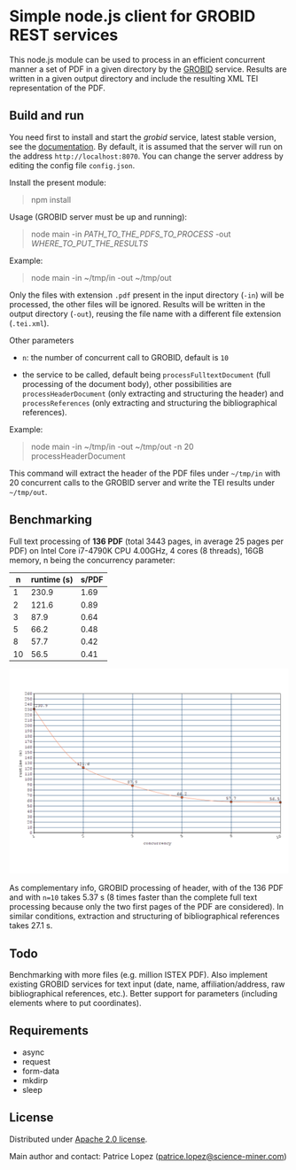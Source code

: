 # Simple node.js client for GROBID REST services

This node.js module can be used to process in an efficient concurrent manner a set of PDF in a given directory by the [GROBID](https://github.com/kermitt2/grobid) service. Results are written in a given output directory and include the resulting XML TEI representation of the PDF. 

## Build and run

You need first to install and start the *grobid* service, latest stable version, see the [documentation](http://grobid.readthedocs.io/). By default, it is assumed that the server will run on the address `http://localhost:8070`. You can change the server address by editing the config  file `config.json`.

Install the present module:

> npm install

Usage (GROBID server must be up and running): 

> node main -in *PATH_TO_THE_PDFS_TO_PROCESS* -out *WHERE_TO_PUT_THE_RESULTS*

Example:

> node main -in ~/tmp/in -out ~/tmp/out

Only the files with extension `.pdf` present in the input directory (`-in`) will be processed, the other files will be ignored. Results will be written in the output directory (`-out`), reusing the file name with a different file extension (`.tei.xml`).

Other parameters 

* `n`: the number of concurrent call to GROBID, default is `10`

* the service to be called, default being `processFulltextDocument` (full processing of the document body), other possibilities are `processHeaderDocument` (only extracting and structuring the header) and `processReferences` (only extracting and structuring the bibliographical references). 

Example: 

> node main -in ~/tmp/in -out ~/tmp/out -n 20 processHeaderDocument

This command will extract the header of the PDF files under `~/tmp/in` with 20 concurrent calls to the GROBID server and write the TEI results under `~/tmp/out`.

## Benchmarking

Full text processing of __136 PDF__ (total 3443 pages, in average 25 pages per PDF) on Intel Core i7-4790K CPU 4.00GHz, 4 cores (8 threads), 16GB memory, n being the concurrency parameter:

| n  | runtime (s)| s/PDF | 
|----|------------|-------|
| 1  | 230.9 | 1.69       | 
| 2  | 121.6 | 0.89       |
| 3  | 87.9  | 0.64       |
| 5  | 66.2  | 0.48       |
| 8  | 57.7  | 0.42       |
| 10 | 56.5  | 0.41       |

![Runtime Plot](resources/20180927035700.png)

As complementary info, GROBID processing of header, with of the 136 PDF and with `n=10` takes 5.37 s (8 times faster than the complete full text processing because only the two first pages of the PDF are considered). In similar conditions, extraction and structuring of bibliographical references takes 27.1 s.

## Todo

Benchmarking with more files (e.g. million ISTEX PDF). Also implement existing GROBID services for text input (date, name, affiliation/address, raw bibliographical references, etc.). Better support for parameters (including elements where to put coordinates).

## Requirements

- async
- request
- form-data
- mkdirp
- sleep

## License

Distributed under [Apache 2.0 license](http://www.apache.org/licenses/LICENSE-2.0). 

Main author and contact: Patrice Lopez (<patrice.lopez@science-miner.com>)
